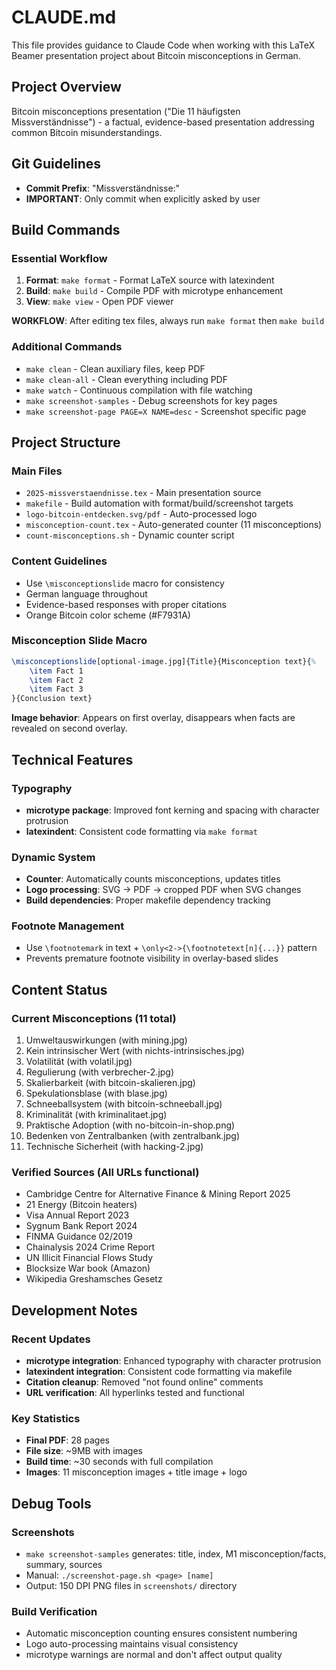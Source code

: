 # CLAUDE.md

This file provides guidance to Claude Code when working with this LaTeX Beamer presentation project about Bitcoin misconceptions in German.

## Project Overview

Bitcoin misconceptions presentation ("Die 11 häufigsten Missverständnisse") - a factual, evidence-based presentation addressing common Bitcoin misunderstandings.

## Git Guidelines

- **Commit Prefix**: "Missverständnisse:"
- **IMPORTANT**: Only commit when explicitly asked by user

## Build Commands

### Essential Workflow
1. **Format**: `make format` - Format LaTeX source with latexindent
2. **Build**: `make build` - Compile PDF with microtype enhancement
3. **View**: `make view` - Open PDF viewer

**WORKFLOW**: After editing tex files, always run `make format` then `make build`

### Additional Commands
- `make clean` - Clean auxiliary files, keep PDF
- `make clean-all` - Clean everything including PDF
- `make watch` - Continuous compilation with file watching
- `make screenshot-samples` - Debug screenshots for key pages
- `make screenshot-page PAGE=X NAME=desc` - Screenshot specific page

## Project Structure

### Main Files
- `2025-missverstaendnisse.tex` - Main presentation source
- `makefile` - Build automation with format/build/screenshot targets
- `logo-bitcoin-entdecken.svg/pdf` - Auto-processed logo
- `misconception-count.tex` - Auto-generated counter (11 misconceptions)
- `count-misconceptions.sh` - Dynamic counter script

### Content Guidelines
- Use `\misconceptionslide` macro for consistency
- German language throughout
- Evidence-based responses with proper citations
- Orange Bitcoin color scheme (#F7931A)

### Misconception Slide Macro
```latex
\misconceptionslide[optional-image.jpg]{Title}{Misconception text}{%
    \item Fact 1
    \item Fact 2
    \item Fact 3
}{Conclusion text}
```

**Image behavior**: Appears on first overlay, disappears when facts are revealed on second overlay.

## Technical Features

### Typography
- **microtype package**: Improved font kerning and spacing with character protrusion
- **latexindent**: Consistent code formatting via `make format`

### Dynamic System
- **Counter**: Automatically counts misconceptions, updates titles
- **Logo processing**: SVG → PDF → cropped PDF when SVG changes
- **Build dependencies**: Proper makefile dependency tracking

### Footnote Management
- Use `\footnotemark` in text + `\only<2->{\footnotetext[n]{...}}` pattern
- Prevents premature footnote visibility in overlay-based slides

## Content Status

### Current Misconceptions (11 total)
1. Umweltauswirkungen (with mining.jpg)
2. Kein intrinsischer Wert (with nichts-intrinsisches.jpg)
3. Volatilität (with volatil.jpg)
4. Regulierung (with verbrecher-2.jpg)
5. Skalierbarkeit (with bitcoin-skalieren.jpg)
6. Spekulationsblase (with blase.jpg)
7. Schneeballsystem (with bitcoin-schneeball.jpg)
8. Kriminalität (with kriminalitaet.jpg)
9. Praktische Adoption (with no-bitcoin-in-shop.png)
10. Bedenken von Zentralbanken (with zentralbank.jpg)
11. Technische Sicherheit (with hacking-2.jpg)

### Verified Sources (All URLs functional)
- Cambridge Centre for Alternative Finance & Mining Report 2025
- 21 Energy (Bitcoin heaters)
- Visa Annual Report 2023
- Sygnum Bank Report 2024
- FINMA Guidance 02/2019
- Chainalysis 2024 Crime Report
- UN Illicit Financial Flows Study
- Blocksize War book (Amazon)
- Wikipedia Greshamsches Gesetz

## Development Notes

### Recent Updates
- **microtype integration**: Enhanced typography with character protrusion
- **latexindent integration**: Consistent code formatting via makefile
- **Citation cleanup**: Removed "not found online" comments
- **URL verification**: All hyperlinks tested and functional

### Key Statistics
- **Final PDF**: 28 pages
- **File size**: ~9MB with images
- **Build time**: ~30 seconds with full compilation
- **Images**: 11 misconception images + title image + logo

## Debug Tools

### Screenshots
- `make screenshot-samples` generates: title, index, M1 misconception/facts, summary, sources
- Manual: `./screenshot-page.sh <page> [name]`
- Output: 150 DPI PNG files in `screenshots/` directory

### Build Verification
- Automatic misconception counting ensures consistent numbering
- Logo auto-processing maintains visual consistency
- microtype warnings are normal and don't affect output quality